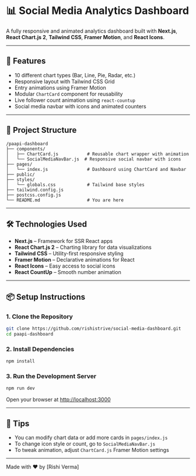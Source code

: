 # 📊 Social Media Analytics Dashboard

A fully responsive and animated analytics dashboard built with **Next.js**, **React Chart.js 2**, **Tailwind CSS**, **Framer Motion**, and **React Icons**.

---

## 🚀 Features

- 10 different chart types (Bar, Line, Pie, Radar, etc.)
- Responsive layout with Tailwind CSS Grid
- Entry animations using Framer Motion
- Modular `ChartCard` component for reusability
- Live follower count animation using `react-countup`
- Social media navbar with icons and animated counters

---

## 📁 Project Structure

```
/paapi-dashboard
├── components/
│   ├── ChartCard.js           # Reusable chart wrapper with animation
│   └── SocialMediaNavBar.js  # Responsive social navbar with icons
├── pages/
│   └── index.js               # Dashboard using ChartCard and Navbar
├── public/
├── styles/
│   └── globals.css            # Tailwind base styles
├── tailwind.config.js
├── postcss.config.js
└── README.md                  # You are here
```

---

## 🛠️ Technologies Used

- **Next.js** – Framework for SSR React apps
- **React Chart.js 2** – Charting library for data visualizations
- **Tailwind CSS** – Utility-first responsive styling
- **Framer Motion** – Declarative animations for React
- **React Icons** – Easy access to social icons
- **React CountUp** – Smooth number animation

---

## 📦 Setup Instructions

### 1. Clone the Repository

```bash
git clone https://github.com/rishistrive/social-media-dashboard.git
cd paapi-dashboard
```

### 2. Install Dependencies

```bash
npm install
```

### 3. Run the Development Server

```bash
npm run dev
```

Open your browser at [http://localhost:3000](http://localhost:3000)

---

## 🧠 Tips

- You can modify chart data or add more cards in `pages/index.js`
- To change icon style or count, go to `SocialMediaNavBar.js`
- To tweak animation, adjust `ChartCard.js` Framer Motion settings

---


Made with ❤️ by \[Rishi Verma]
